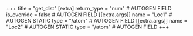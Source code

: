 +++
title = "get_dist"
[extra]
return_type = "num" # AUTOGEN FIELD
is_override = false # AUTOGEN FIELD
[[extra.args]]
name = "Loc1" # AUTOGEN STATIC
type = "/atom" # AUTOGEN FIELD
[[extra.args]]
name = "Loc2" # AUTOGEN STATIC
type = "/atom" # AUTOGEN FIELD
+++
